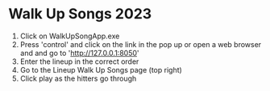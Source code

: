 # Walk Up Songs 2023


1. Click on WalkUpSongApp.exe
2. Press 'control' and click on the link in the pop up or open a web browser and and go to 'http://127.0.0.1:8050'
3. Enter the lineup in the correct order
4. Go to the Lineup Walk Up Songs page (top right)
5. Click play as the hitters go through

